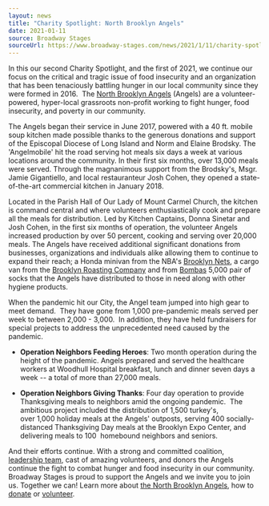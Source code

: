 ```yaml
---
layout: news
title: "Charity Spotlight: North Brooklyn Angels"
date: 2021-01-11
source: Broadway Stages
sourceUrl: https://www.broadway-stages.com/news/2021/1/11/charity-spotlight-the-north-brooklyn-angels
---
```


In this our second Charity Spotlight, and the first of 2021, we continue our focus on the critical and tragic issue of food insecurity and an organization that has been tenaciously battling hunger in our local community since they were formed in 2016.  The [North Brooklyn Angels](https://www.northbrooklynangels.org/) (Angels) are a volunteer-powered, hyper-local grassroots non-profit working to fight hunger, food insecurity, and poverty in our community.

The Angels began their service in June 2017, powered with a 40 ft. mobile soup kitchen made possible thanks to the generous donations and support of the Episcopal Diocese of Long Island and Norm and Elaine Brodsky. The 'Angelmobile' hit the road serving hot meals six days a week at various locations around the community. In their first six months, over 13,000 meals were served. Through the magnanimous support from the Brodsky's, Msgr. Jamie Gigantiello, and local restauranteur Josh Cohen, they opened a state-of-the-art commercial kitchen in January 2018.

Located in the Parish Hall of Our Lady of Mount Carmel Church, the kitchen is command central and where volunteers enthusiastically cook and prepare all the meals for distribution. Led by Kitchen Captains, Donna Sinetar and Josh Cohen, in the first six months of operation, the volunteer Angels increased production by over 50 percent, cooking and serving over 20,000 meals. The Angels have received additional significant donations from businesses, organizations and individuals alike allowing them to continue to expand their reach; a Honda minivan from the NBA's [Brooklyn Nets](https://www.nba.com/nets/), a cargo van from the [Brooklyn Roasting Company](https://brooklynroasting.com/) and from [Bombas](https://bombas.com/pages/about-us) 5,000 pair of socks that the Angels have distributed to those in need along with other hygiene products. 

When the pandemic hit our City, the Angel team jumped into high gear to meet demand.  They have gone from 1,000 pre-pandemic meals served per week to between 2,000 - 3,000.  In addition, they have held fundraisers for special projects to address the unprecedented need caused by the pandemic. 

- **Operation Neighbors Feeding Heroes**: Two month operation during the height of the pandemic. Angels prepared and served the healthcare workers at Woodhull Hospital breakfast, lunch and dinner seven days a week -- a total of more than 27,000 meals.

- **Operation Neighbors Giving Thanks**: Four day operation to provide Thanksgiving meals to neighbors amid the ongoing pandemic.  The ambitious project included the distribution of 1,500 turkey's, over 1,000 holiday meals at the Angels' outposts, serving 400 socially-distanced Thanksgiving Day meals at the Brooklyn Expo Center, and delivering meals to 100  homebound neighbors and seniors.

And their efforts continue. With a strong and committed coalition, [leadership team](https://www.northbrooklynangels.org/about-us/leadership), cast of amazing volunteers, and donors the Angels continue the fight to combat hunger and food insecurity in our community.  Broadway Stages is proud to support the Angels and we invite you to join us. Together we can! Learn more about [the North Brooklyn Angels](https://www.northbrooklynangels.org/about-us), how to [donate](https://www.northbrooklynangels.org/) or [volunteer](https://www.northbrooklynangels.org/get-involved).